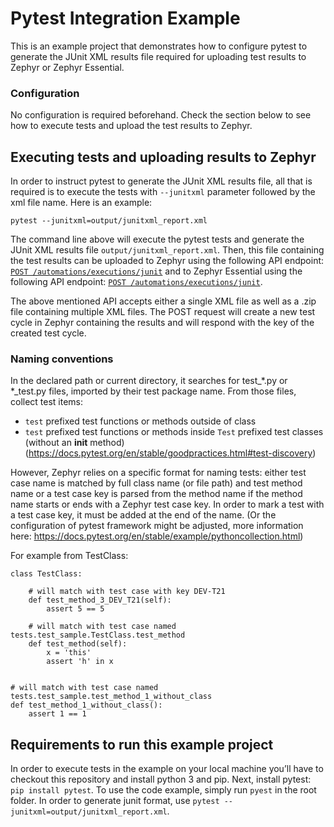 # Pytest Integration Example

This is an example project that demonstrates how to configure pytest to generate the JUnit XML results file required for uploading test results to Zephyr or Zephyr Essential.

### Configuration

No configuration is required beforehand. Check the section below to see how to execute tests and upload the test results to Zephyr.

## Executing tests and uploading results to Zephyr

In order to instruct pytest to generate the JUnit XML results file, all that is required is to execute the tests with `--junitxml` parameter followed by the xml file name. Here is an example:

```
pytest --junitxml=output/junitxml_report.xml
```

The command line above will execute the pytest tests and generate the JUnit XML results file `output/junitxml_report.xml`. Then, this file containing the test results can be uploaded to Zephyr using the following API endpoint: [`POST /automations/executions/junit`](https://support.smartbear.com/zephyr-scale-cloud/api-docs/#operation/createJUnitExecutions) and to Zephyr Essential using the following API endpoint: [`POST /automations/executions/junit`](https://smartbear.portal.swaggerhub.com/zephyr-squad/default/zephyr-zquad-cloud-api-2#/Automations/createJUnitExecutions).

The above mentioned API accepts either a single XML file as well as a .zip file containing multiple XML files. The POST request will create a new test cycle in Zephyr containing the results and will respond with the key of the created test cycle.

### Naming conventions

In the declared path or current directory, it searches for test_*.py or *_test.py files, imported by their test package name.
From those files, collect test items:
- `test` prefixed test functions or methods outside of class
- `test` prefixed test functions or methods inside `Test` prefixed test classes (without an __init__ method)
(https://docs.pytest.org/en/stable/goodpractices.html#test-discovery)

However, Zephyr relies on a specific format for naming tests: either test case name is matched by full class name (or file path) and test method name or a test case key is parsed from the method name if the method name starts or ends with a Zephyr test case key.
In order to mark a test with a test case key, it must be added at the end of the name. (Or the configuration of pytest framework might be adjusted, more information here: https://docs.pytest.org/en/stable/example/pythoncollection.html)

For example from TestClass:
```
class TestClass:

    # will match with test case with key DEV-T21
    def test_method_3_DEV_T21(self):
        assert 5 == 5

    # will match with test case named tests.test_sample.TestClass.test_method
    def test_method(self):
        x = 'this'
        assert 'h' in x


# will match with test case named tests.test_sample.test_method_1_without_class
def test_method_1_without_class():
    assert 1 == 1
```
## Requirements to run this example project

In order to execute tests in the example on your local machine you’ll have to checkout this repository and install python 3 and pip.
Next, install pytest: `pip install pytest`.
To use the code example, simply run `pyest` in the root folder. In order to generate junit format, use `pytest --junitxml=output/junitxml_report.xml`.
